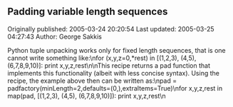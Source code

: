 ## Padding variable length sequences 
Originally published: 2005-03-24 20:20:54 
Last updated: 2005-03-25 04:27:43 
Author: George Sakkis 
 
Python tuple unpacking works only for fixed length sequences, that is one cannot write something like:\nfor (x,y,z=0,*rest) in [(1,2,3), (4,5), (6,7,8,9,10)]: print x,y,z,rest\n\nThis recipe returns a pad function that implements this functionality (albeit with less concise syntax). Using the recipe, the example above then can be written as:\npad = padfactory(minLength=2,defaults=(0,),extraItems=True)\nfor x,y,z,rest in map(pad, [(1,2,3), (4,5), (6,7,8,9,10)]): print x,y,z,rest\n